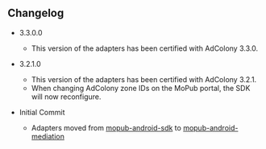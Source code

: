 ## Changelog
  * 3.3.0.0
    * This version of the adapters has been certified with AdColony 3.3.0.

  * 3.2.1.0
    * This version of the adapters has been certified with AdColony 3.2.1.
    * When changing AdColony zone IDs on the MoPub portal, the SDK will now reconfigure.
	
  * Initial Commit
  	* Adapters moved from [mopub-android-sdk](https://github.com/mopub/mopub-android-sdk) to [mopub-android-mediation](https://github.com/mopub/mopub-android-mediation/)